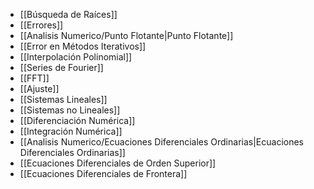 - [[Búsqueda de Raíces]]
- [[Errores]]
- [[Analisis Numerico/Punto Flotante|Punto Flotante]]
- [[Error en Métodos Iterativos]]
- [[Interpolación Polinomial]]
- [[Series de Fourier]]
- [[FFT]]
- [[Ajuste]]
- [[Sistemas Lineales]]
- [[Sistemas no Lineales]]
- [[Diferenciación Numérica]]
- [[Integración Numérica]]
- [[Analisis Numerico/Ecuaciones Diferenciales Ordinarias|Ecuaciones Diferenciales Ordinarias]]
- [[Ecuaciones Diferenciales de Orden Superior]]
- [[Ecuaciones Diferenciales de Frontera]]

